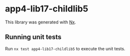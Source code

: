 # app4-lib17-childlib5

This library was generated with [Nx](https://nx.dev).

## Running unit tests

Run `nx test app4-lib17-childlib5` to execute the unit tests.
